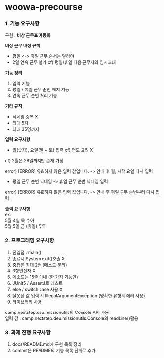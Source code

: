 # woowa-precourse

### 1. 기능 요구사항
구현 : **비상 근무표 자동화**

**비상 근무 배정 규칙**
- 평일 <-> 휴일 근무 순서는 달라야
- 2일 연속 근무 불가 cf) 평일/휴일 다음 근무자와 임시교대

**기능 정리**
1. 입력 기능
2. 평일 / 휴일 근무 순번 배치 기능
3. 연속 근무 순번 처리 기능

**기타 규칙**
- 닉네임 중복 X
- 최대 5자
- 최대 35명까지

**입력 요구사항**
- 월(숫자), 요일(일 ~ 토) 입력 cf) 연도 고려 X

cf) 2월은 28일까지만 존재 가정

error) [ERROR] 유효하지 않은 입력 값입니다.
-> 안내 후 월, 시작 요일 다시 입력

- 평일 근무 순번 닉네임 -> 휴일 근무 순번 닉네임 입력

error) [ERROR] 유효하지 않은 입력 값입니다.
-> 안내 후 평일 근무 순번부터 다시 입력

**출력 요구사항**\
ex.\
5월 4일 목 수아\
5월 5일 금 (휴일) 루루

### 2. 프로그래밍 요구사항

1) 진입점 : main()
2) 종료시 System.exit()호출 X
3) 중첩은 최대 2번 (메소드 분리)
4) 3항연산자 X
5) 메소드는 15줄 이내 (한 가지 기능만)
6) JUnit5 / AssertJ로 테스트
7) else / switch case 사용 X
8) 잘못된 값 입력 시 IllegalArgumentException (명확한 유형의 에러 사용)
9) 라이브러리 사용

camp.nextstep.deu.missionutils의 Console API 사용\
입력 값 : camp.nextstep.deu.missionutils.Console의 readLine()활용


### 3. 과제 진행 요구사항

1. docs/README.md에 구현 목록 정리
2. commit은 README의 기능 목록 단위로 추가